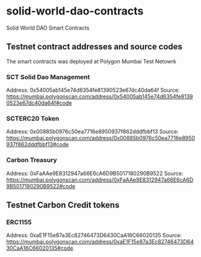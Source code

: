 # solid-world-dao-contracts
Solid World DAO Smart Contracts

## Testnet contract addresses and source codes

The smart contracts was deployed at Polygon Mumbai Test Netowrk

### SCT Solid Dao Management

Address: 0x54005ab145e74d6354fe81390523e67dc40da64f
Source: https://mumbai.polygonscan.com/address/0x54005ab145e74d6354fe81390523e67dc40da64f#code

### SCTERC20 Token

Address: 0x00885b0976c50ea7716e8950937f862dddfbbf13
Source: https://mumbai.polygonscan.com/address/0x00885b0976c50ea7716e8950937f862dddfbbf13#code

### Carbon Treasury

Address: 0xFaAAe9E8312947a66E6cA6D9B5017180290B9522
Source: https://mumbai.polygonscan.com/address/0xFaAAe9E8312947a66E6cA6D9B5017180290B9522#code

## Testnet Carbon Credit tokens
### ERC1155

Address: 0xaE1F15e87a3Ec82746473D6430CaA16C66020135
Source: https://mumbai.polygonscan.com/address/0xaE1F15e87a3Ec82746473D6430CaA16C66020135#code